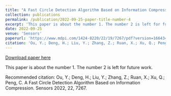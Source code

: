 ```yaml
---
title: "A Fast Circle Detection Algorithm Based on Information Compression"
collection: publications
permalink: /publication/2022-09-25-paper-title-number-4
excerpt: 'This paper is about the number 1. The number 2 is left for future work.'
date: 2022-09-25
venue: 'Sensors'
paperurl: 'https://www.mdpi.com/1424-8220/22/19/7267/pdf?version=1664345256'
citation: 'Ou, Y.; Deng, H.; Liu, Y.; Zhang, Z.; Ruan, X.; Xu, Q.; Peng, C. A Fast Circle Detection Algorithm Based on Information Compression. Sensors 2022, 22, 7267. '
---
```


<a href='https://www.mdpi.com/1424-8220/22/19/7267/pdf?version=1664345256'>Download paper here</a>

This paper is about the number 1. The number 2 is left for future work.

Recommended citation: Ou, Y.; Deng, H.; Liu, Y.; Zhang, Z.; Ruan, X.; Xu, Q.; Peng, C. A Fast Circle Detection Algorithm Based on Information Compression. Sensors 2022, 22, 7267. 